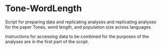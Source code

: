 # Tone-WordLength
Script for preparing data and replicating analyses and replicating analyses for the paper Tones, word length, and population size across languages

Instructions for accessing data to be combined for the purposes of the analyses are in the first part of the script.
